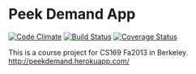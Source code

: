 Peek Demand App
===============
[![Code Climate](https://codeclimate.com/github/zhaoyan1117/PeekDemand.png)](https://codeclimate.com/github/zhaoyan1117/PeekDemand)
[![Build Status](https://travis-ci.org/zhaoyan1117/PeekDemand.png?branch=master)](https://travis-ci.org/zhaoyan1117/PeekDemand)
[![Coverage Status](https://coveralls.io/repos/zhaoyan1117/PeekDemand/badge.png)](https://coveralls.io/r/zhaoyan1117/PeekDemand)

This is a course project for CS169 Fa2013 in Berkeley.
http://peekdemand.herokuapp.com/